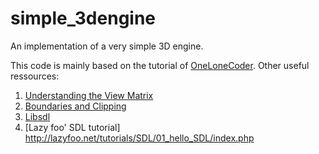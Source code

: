 # simple_3dengine
An implementation of a very simple 3D engine.

This code is mainly based on the tutorial of [OneLoneCoder](http://www.onelonecoder.com/).
Other useful ressources:

1. [Understanding the View Matrix](https://www.3dgep.com/understanding-the-view-matrix/#Memory_Layout_of_Column-Major_Matrices)
2. [Boundaries and Clipping](https://paroj.github.io/gltut/Positioning/Tut05%20Boundaries%20and%20Clipping.html)
3. [Libsdl](https://www.libsdl.org/)
4. [Lazy foo' SDL tutorial] http://lazyfoo.net/tutorials/SDL/01_hello_SDL/index.php
